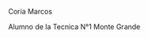 Coria Marcos 

Alumno de la Tecnica N°1 Monte Grande

<!--
**CoriaMacos/CoriaMacos** is a ✨ _special_ ✨ repository because its `README.md` (this file) appears on your GitHub profile.

Here are some ideas to get you started:

[![My Skills](https://skillicons.dev/icons?i=js,html,css,wasm)](https://skillicons.dev)

[![My Skills](https://skillicons.dev/icons?i=java,kotlin,nodejs,figma&theme=light)](https://skillicons.dev)


- 🔭 I’m currently working on ...
- 🌱 I’m currently learning ...
- 👯 I’m looking to collaborate on ...
- 🤔 I’m looking for help with ...
- 💬 Ask me about ...
- 📫 How to reach me: ...
- 😄 Pronouns: ...
- ⚡ Fun fact: ...
-->
